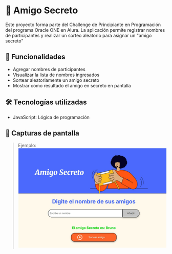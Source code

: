 # 🎁 Amigo Secreto

Este proyecto forma parte del Challenge de Principiante en Programación del programa Oracle ONE en Alura. La aplicación permite registrar nombres de participantes y realizar un sorteo aleatorio para asignar un "amigo secreto"

## 🚀 Funcionalidades

- Agregar nombres de participantes
- Visualizar la lista de nombres ingresados
- Sortear aleatoriamente un amigo secreto
- Mostrar como resultado el amigo en secreto en pantalla

## 🛠️ Tecnologías utilizadas

- JavaScript: Lógica de programación

## 📸 Capturas de pantalla

> Ejemplo:
> ![Resultado del sorteo](challenge-amigo-secreto_esp-main/img/resultado.jpg)

